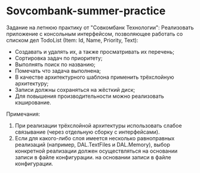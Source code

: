 # Sovcombank-summer-practice
Задание на летнюю практику от "Совкомбанк Технологии":
Реализовать приложение с консольным интерфейсом, позволяющее работать со списком дел TodoList (Item: Id, Name, Priority, Text): 
- Создавать и удалять их, а также просматривать их перечень;
- Сортировка задач по приоритету;
- Выполнять поиск по названию;
- Помечать что задача выполнена;
- В качестве архитектурного шаблона применить трёхслойную архитектуру;
- Записи должны сохраняться на жёсткий диск;
- Для повышения производительности можно реализовать кэширование.

Примечания:
1. При реализации трёхслойной архитектуры использовать слабое связывание (через отдельную сборку с интерфейсами).
2. Если для какого-либо слоя имеется несколько равноправных реализаций (например, DAL.TextFiles и DAL.Memory), выбор конкретной реализации должен осуществляться на основании записи в файле конфигурации. на основании записи в файле конфигурации.
